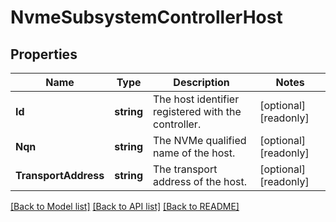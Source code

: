 # NvmeSubsystemControllerHost

## Properties

Name | Type | Description | Notes
------------ | ------------- | ------------- | -------------
**Id** | **string** | The host identifier registered with the controller.  | [optional] [readonly] 
**Nqn** | **string** | The NVMe qualified name of the host.  | [optional] [readonly] 
**TransportAddress** | **string** | The transport address of the host.  | [optional] [readonly] 

[[Back to Model list]](../README.md#documentation-for-models) [[Back to API list]](../README.md#documentation-for-api-endpoints) [[Back to README]](../README.md)


